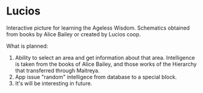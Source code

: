 # Lucios

Interactive picture for learning the Ageless Wisdom. Schematics obtained from books by Alice Bailey or created by Lucios coop.

What is planned:
1. Ability to select an area and get information about that area. Intelligence is taken from the books of Alice Bailey, and those works of the Hierarchy that transferred through Maitreya.
2. App issue "random" intelligece from database to a special block.
3. It's will be interesting in future.